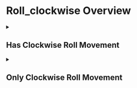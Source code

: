 # Roll_clockwise Overview

<details>
<summary><h2>Has Clockwise Roll Movement</h2></summary>


<h3>🔵 Label Name:</h3>
<code>has_roll_clockwise</code>


<h3>📖 Definition:</h3>
Does the camera roll clockwise in the scene?

<details>
<summary><h4> Question (Definition)</h4></summary>

- Does the camera roll clockwise?

- Is there a clockwise roll motion in the scene?

- Is the camera rolling in a clockwise direction?

- Is the camera rotating around its optical axis in a clockwise manner?

- Is there a clockwise roll in the shot?

- Is the camera rolling clockwise?

- Does the camera rotate clockwise around its optical axis?

</details>

<details>
<summary><h4> Alternative Question</h4></summary>

- Does the camera spin clockwise along its forward axis?

- Is there a clockwise Dutch roll in the shot?

- Does the camera perform a clockwise barrel roll?

- Is the camera rolling clockwise relative to the horizon?

- Does the horizon rotate clockwise in the shot?

- Is there a clockwise Dutch angle movement?

- Is there a clockwise canted angle movement?

- Does the frame rotate clockwise while keeping the subject centered?

- Is the camera executing a clockwise roll motion?

- Does the shot feature a clockwise rotational movement around the lens axis?

- Is there a clockwise spinning motion of the frame?

- Does the camera twist clockwise in the scene?

- Is this a clockwise Dutch roll shot?

- Does the camera create a clockwise rotating horizon effect?

- Is there a clockwise angular rotation of the frame?

- Does the shot employ a clockwise rolling technique?

- Is the camera performing a clockwise rotational movement?

</details>

<details>
<summary><h4> Prompt (Definition)</h4></summary>

- A shot where the camera rolls clockwise.

- A scene with clockwise camera rotation around its optical axis.

- The camera executes a clockwise roll motion.

- A shot with a clockwise camera roll.

- A scene featuring a clockwise roll motion.

- The camera rolls clockwise in the shot.

- The camera rolls clockwise.

- The camera rolls in a clockwise direction.

- A camera roll movement in a clockwise direction.

</details>

<details>
<summary><h4> Alternative Prompt</h4></summary>

- A shot featuring a clockwise Dutch roll.

- The camera performs a clockwise barrel roll.

- A video showing clockwise rotation relative to the horizon.

- A shot with clockwise Dutch angle movement.

- A scene where the camera spins clockwise along its forward axis.

- A shot demonstrating clockwise canted angle movement.

- A video where the frame rotates clockwise around the center.

- A scene featuring clockwise Dutch roll technique.

- A shot where the horizon rotates clockwise.

- A video showing clockwise angular rotation of the frame.

- A scene with clockwise barrel roll movement.

- A shot employing clockwise Dutch angle technique.

- A video demonstrating clockwise rotational movement around the lens axis.

- A scene where the camera twists clockwise.

- A shot with clockwise spinning motion of the frame.

- A video featuring clockwise roll movement.

</details>

<h4>🟢 Positive:</h4>
<code>self.cam_motion.roll_cw is True</code>

<h4>🔴 Negative:</h4>
<code>self.cam_motion.roll_cw is False</code>

<details>
<summary><h4>🔴 Negative (Easy)</h4></summary>

- <b>rolling_counterclockwise</b>: <code>self.cam_motion.roll_ccw is True</code>

</details>

</details>

<details>
<summary><h2>Only Clockwise Roll Movement</h2></summary>


<h3>🔵 Label Name:</h3>
<code>only_roll_clockwise</code>


<h3>📖 Definition:</h3>
Does the camera only roll clockwise in the scene?

<details>
<summary><h4> Question (Definition)</h4></summary>

- Does the camera only rotate clockwise around its optical axis?

- Is there only a clockwise Dutch roll in the shot?

- Does the camera perform only a clockwise barrel roll?

- Is the camera only rolling clockwise relative to the horizon?

- Does the horizon only rotate clockwise in the shot?

- Is there exclusively a clockwise Dutch angle movement?

</details>

<details>
<summary><h4> Alternative Question</h4></summary>

- Is the camera only spinning clockwise along its forward axis?

- Is there only a clockwise canted angle movement?

- Does the frame only rotate clockwise while keeping the subject centered?

- Is the camera executing only a clockwise roll motion?

- Does the shot feature exclusively clockwise rotational movement around the lens axis?

- Is there only a clockwise spinning motion of the frame?

- Does the camera only twist clockwise in the scene?

- Is this purely a clockwise Dutch roll shot?

- Does the camera create only a clockwise rotating horizon effect?

- Is there exclusively a clockwise angular rotation of the frame?

- Does the shot employ only a clockwise rolling technique?

- Is the camera performing exclusively clockwise rotational movement?

</details>

<details>
<summary><h4> Prompt (Definition)</h4></summary>

- A shot where the camera only rolls clockwise.

- A shot featuring only a clockwise Dutch roll.

- A scene with only clockwise camera rotation around its optical axis.

- The camera performs only a clockwise barrel roll.

- A video showing only clockwise rotation relative to the horizon.

- A shot with exclusively clockwise Dutch angle movement.

- The camera executes only a clockwise roll motion.

</details>

<details>
<summary><h4> Alternative Prompt</h4></summary>

- A scene where the camera only spins clockwise along its forward axis.

- A shot demonstrating purely clockwise canted angle movement.

- A video where the frame only rotates clockwise around the center.

- A scene featuring exclusively clockwise Dutch roll technique.

- A shot where the horizon only rotates clockwise.

- A video showing purely clockwise angular rotation of the frame.

- A scene with only clockwise barrel roll movement.

- A shot employing exclusively clockwise Dutch angle technique.

- A video demonstrating only clockwise rotational movement around the lens axis.

- A scene where the camera only twists clockwise.

- A shot with purely clockwise spinning motion of the frame.

- A video featuring exclusively clockwise roll movement.

</details>

<h4>🟢 Positive:</h4>
<code>self.cam_motion.roll_cw is True and self.cam_motion.check_if_no_motion(exclude=['roll_cw'])</code>

<h4>🔴 Negative:</h4>
<code>self.cam_motion.roll_cw is False or not self.cam_motion.check_if_no_motion(exclude=['roll_cw'])</code>

<details>
<summary><h4>🔴 Negative (Easy)</h4></summary>

- <b>rolling_counterclockwise</b>: <code>self.cam_motion.roll_ccw is True</code>

- <b>only_rolling_counterclockwise</b>: <code>self.cam_motion.roll_ccw is True and self.cam_motion.check_if_no_motion(exclude=['roll_ccw'])</code>

</details>

<details>
<summary><h4>🔴 Negative (Hard)</h4></summary>

- <b>panning_rotation</b>: <code>self.cam_motion.pan_right is True or self.cam_motion.pan_left is True</code>

- <b>compound_motion_with_roll_cw</b>: <code>self.cam_motion.roll_cw is True and not self.cam_motion.check_if_no_motion(exclude=['roll_cw'])</code>

</details>

</details>
